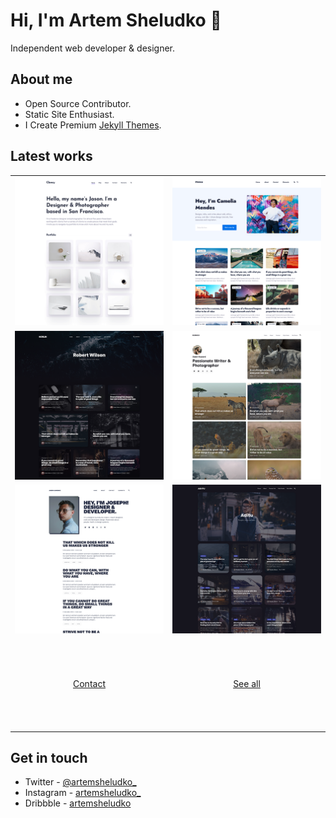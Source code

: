 # Hi, I'm Artem Sheludko 👋

Independent web developer & designer.

## About me

- Open Source Contributor.
- Static Site Enthusiast.
- I Create Premium [Jekyll Themes](https://jekyllthemes.io/developers/artem-sheludko).

## Latest works

<table>
  <body>
    <tr>
      <td width="50%" align="center">
        <a href="https://jekyllthemes.io/theme/clancy-portfolio-jekyll-theme">
          <img alt="Clancy is an elegant portfolio theme for Jekyll designed for photographers, designers, illustrators, artists, creatives, etc." src="https://github.com/artemsheludko/artemsheludko.github.io/raw/master/assets/preview/clancy-preview.png?raw=true" />
        </a>
      </td>
      <td width="50%" align="center">
        <a href="https://jekyllthemes.io/theme/menca-blog-jekyll-theme">
          <img alt="Menca is a super fast and clean blogging theme for Jekyll" src="https://github.com/artemsheludko/artemsheludko.github.io/raw/master/assets/preview/menca-preview.png?raw=true" />
        </a>
      </td>
    </tr>
    <tr>
      <td width="50%" align="center">
        <a href="https://jekyllthemes.io/theme/norlin-dark-blog-jekyll-theme">
          <img alt="Norlin is a creative modern theme with a clean design specially created for dark-theme lovers." src="https://github.com/artemsheludko/artemsheludko.github.io/raw/master/assets/preview/norlin-preview.png?raw=true" />
        </a>
      </td>
      <td width="50%" align="center">
        <a href="https://jekyllthemes.io/theme/bonso-blog-jekyll-theme">
          <img alt="Bonso is a minimal, modern, easily customizable, and image-focused theme for Jekyll." src="https://github.com/artemsheludko/artemsheludko.github.io/raw/master/assets/preview/bonso-preview.png?raw=true" />
        </a>
      </td>
    </tr>
    <tr>
    <td width="50%" align="center">
        <a href="https://jekyllthemes.io/theme/joseph-blog-jekyll-theme">
          <img alt="Joseph is a super minimal content-focused theme for Jekyll." src="https://github.com/artemsheludko/artemsheludko.github.io/raw/master/assets/preview/joseph-preview.png?raw=true" />
        </a>
     </td>
    <td width="50%" align="center">
        <a href="https://jekyllthemes.io/theme/aditu-blog-jekyll-theme">
          <img alt="Aditu is a stylish and modern dark theme with a clean and unique design." src="https://github.com/artemsheludko/artemsheludko.github.io/raw/master/assets/preview/aditu-preview.png?raw=true" />
        </a>
      </td>
    </tr>
    <tr>
      <td width="50%" height="145" align="center">
        <a href="mailto:hi.artemsheludko@gmail.com">Contact</a>
      </td>
      <td width="50%" align="center">
        <a href="https://jekyllthemes.io/developers/artem-sheludko">See all</a>
      </td>
    </tr>
  </body>
</table>

## Get in touch

- Twitter - [@artemsheludko_](https://twitter.com/@artemsheludko_)
- Instagram - [artemsheludko_](https://www.instagram.com/artemsheludko_/)
- Dribbble - [artemsheludko](https://dribbble.com/artemsheludko)
